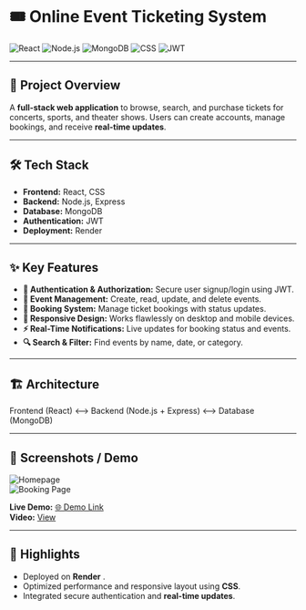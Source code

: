# 🎟️ Online Event Ticketing System

![React](https://img.shields.io/badge/React-61DAFB?logo=react&logoColor=white)
![Node.js](https://img.shields.io/badge/Node.js-339933?logo=node.js&logoColor=white)
![MongoDB](https://img.shields.io/badge/MongoDB-47A248?logo=mongodb&logoColor=white)
![CSS](https://img.shields.io/badge/CSS-1572B6?logo=css3&logoColor=white)
![JWT](https://img.shields.io/badge/JWT-000000?logo=json-web-tokens&logoColor=white)

---

## 🚀 Project Overview
A **full-stack web application** to browse, search, and purchase tickets for concerts, sports, and theater shows. Users can create accounts, manage bookings, and receive **real-time updates**.

---

## 🛠️ Tech Stack
- **Frontend:** React, CSS  
- **Backend:** Node.js, Express  
- **Database:** MongoDB  
- **Authentication:** JWT  
- **Deployment:** Render  

---

## ✨ Key Features
- **🔐 Authentication & Authorization:** Secure user signup/login using JWT.
- **📅 Event Management:** Create, read, update, and delete events.
- **🎫 Booking System:** Manage ticket bookings with status updates.
- **📱 Responsive Design:** Works flawlessly on desktop and mobile devices.
- **⚡ Real-Time Notifications:** Live updates for booking status and events.
- **🔍 Search & Filter:** Find events by name, date, or category.

---

## 🏗️ Architecture
Frontend (React) <--> Backend (Node.js + Express) <--> Database (MongoDB)



---

## 📸 Screenshots / Demo
![Homepage](path/to/homepage_screenshot.png)  
![Booking Page](path/to/booking_screenshot.png)

**Live Demo:** [🌐 Demo Link](https://javascript-event-booking-1.onrender.com/)  
**Video:** [View](https://drive.google.com/file/d/1i3ks1A7kGsY7N2sV3LSwJNiyZ5BtpB66/view?usp=sharing)


---

## 🌟 Highlights
- Deployed on **Render** .  
- Optimized performance and responsive layout using **CSS**.  
- Integrated secure authentication and **real-time updates**.
